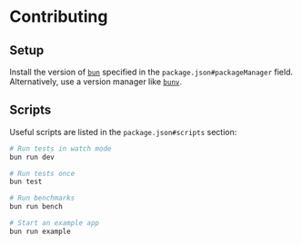 # Contributing

## Setup

Install the version of [`bun`](https://bun.sh) specified in the `package.json#packageManager` field. Alternatively, use a version manager like [`bunv`](https://github.com/aklinker1/bunv).

## Scripts

Useful scripts are listed in the `package.json#scripts` section:

```sh
# Run tests in watch mode
bun run dev

# Run tests once
bun test

# Run benchmarks
bun run bench

# Start an example app
bun run example
```
